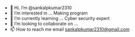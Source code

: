 - 👋 Hi, I’m @sankalpkumar2310
- 👀 I’m interested in ... Making program 
- 🌱 I’m currently learning ... Cyber security expert
- 💞️ I’m looking to collaborate on ...
- 📫 How to reach me email sankalpkumar2310@gmail.com

<!---
sankalpkumar2310/sankalpkumar2310 is a ✨ special ✨ repository because its `README.md` (this file) appears on your GitHub profile.
You can click the Preview link to take a look at your changes.
--->
